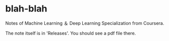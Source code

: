 # blah-blah
Notes of Machine Learning ＆ Deep Learning Specialization from Coursera.

The note itself is in 'Releases'. You should see a pdf file there.
